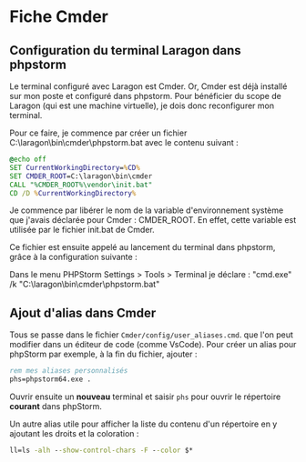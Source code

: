 # Fiche Cmder

## Configuration du terminal Laragon dans phpstorm

Le terminal configuré avec Laragon est Cmder.
Or, Cmder est déjà installé sur mon poste et configuré dans phpstorm.
Pour bénéficier du scope de Laragon (qui est une machine virtuelle), je dois donc reconfigurer mon terminal.

Pour ce faire, je commence par créer un fichier C:\laragon\bin\cmder\phpstorm.bat avec le contenu suivant :

```bat
@echo off
SET CurrentWorkingDirectory=%CD%
SET CMDER_ROOT=C:\laragon\bin\cmder
CALL "%CMDER_ROOT%\vendor\init.bat"
CD /D %CurrentWorkingDirectory%
```

Je commence par libérer le nom de la variable d'environnement système que j'avais déclarée pour Cmder : CMDER_ROOT.
En effet, cette variable est utilisée par le fichier init.bat de Cmder.

Ce fichier est ensuite appelé au lancement du terminal dans phpstorm, grâce à la configuration suivante :

Dans le menu PHPStorm Settings > Tools > Terminal je déclare : "cmd.exe" /k "C:\laragon\bin\cmder\phpstorm.bat"

## Ajout d'alias dans Cmder

Tous se passe dans le fichier `Cmder/config/user_aliases.cmd`. que l'on peut modifier dans un éditeur de code (comme VsCode).
Pour créer un alias pour phpStorm par exemple, à la fin du fichier, ajouter :

```cmd
rem mes aliases personnalisés
phs=phpstorm64.exe .
```

Ouvrir ensuite un **nouveau** terminal et saisir `phs` pour ouvrir le répertoire **courant** dans phpStorm.

Un autre alias utile pour afficher la liste du contenu d'un répertoire en y ajoutant les droits et la coloration :

```cmd
ll=ls -alh --show-control-chars -F --color $*
```
